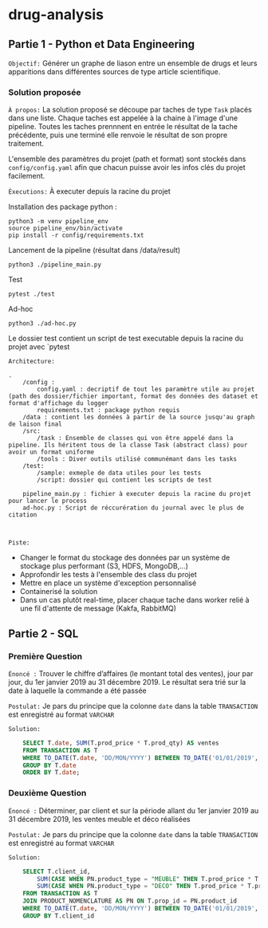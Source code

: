 # drug-analysis
## Partie 1 - Python et Data Engineering

`Objectif:` Générer un graphe de liason entre un ensemble de drugs et leurs apparitions dans différentes sources de type article scientifique.

### Solution proposée
`À propos:`
La solution proposé se découpe par taches de type `Task` placés dans une liste. Chaque taches est appelée à la chaine à l'image d'une pipeline.
Toutes les taches prennnent en entrée le résultat de la tache précédente, puis une terminé elle renvoie le résultat de son propre traitement.

L'ensemble des paramètres du projet (path et format) sont stockés dans `config/config.yaml` afin que chacun puisse avoir
les infos clés du projet facilement.

`Éxecutions:` À executer depuis la racine du projet


Installation des package python : 
``` shell
python3 -m venv pipeline_env
source pipeline_env/bin/activate
pip install -r config/requirements.txt
  ```

Lancement de la pipeline (résultat dans /data/result)
``` shell
python3 ./pipeline_main.py
 ```

Test 
``` shell
pytest ./test
```

Ad-hoc
``` shell
python3 ./ad-hoc.py
```

Le dossier test contient un script de test executable depuis la racine du projet avec `pytest

`Architecture:`
```
.
    /config :
        config.yaml : decriptif de tout les paramètre utile au projet (path des dossier/fichier important, format des données des dataset et format d'affichage du logger
        requirements.txt : package python requis 
    /data : contient les données à partir de la source jusqu'au graph de laison final
    /src:
        /task : Ensemble de classes qui von être appelé dans la pipeline. Ils héritent tous de la classe Task (abstract class) pour avoir un format uniforme
        /tools : Diver outils utilisé communémant dans les tasks
    /test:
        /sample: exmeple de data utiles pour les tests
        /script: dossier qui contient les scripts de test
    
    pipeline_main.py : fichier à executer depuis la racine du projet pour lancer le process
    ad-hoc.py : Script de réccurération du journal avec le plus de citation

        
```

`Piste:`
- Changer le format du stockage des données par un système de stockage plus performant (S3, HDFS, MongoDB,...)
- Approfondir les tests à l'ensemble des class du projet
- Mettre en place un système d'exception personnalisé
- Containerisé la solution
- Dans un cas plutôt real-time, placer chaque tache dans worker relié à une fil d'attente de message (Kakfa, RabbitMQ)


## Partie 2 - SQL

### Première Question
`Énoncé :` Trouver le chiffre d’affaires (le montant total des ventes), jour par jour, du 1er janvier 2019 au 31 décembre 2019. Le résultat sera trié sur la date à laquelle la commande a été passée

`Postulat:` Je pars du principe que la colonne `date` dans la table `TRANSACTION` est enregistré au format `VARCHAR`

`Solution:`
``` SQL
    SELECT T.date, SUM(T.prod_price * T.prod_qty) AS ventes
    FROM TRANSACTION AS T
    WHERE TO_DATE(T.date, 'DD/MON/YYYY') BETWEEN TO_DATE('01/01/2019', 'DD/MON/YYYY') AND TO_DATE('31/12/2019', 'DD/MON/YYYY') 
    GROUP BY T.date
    ORDER BY T.date;
```


### Deuxième Question
`Énoncé :` Déterminer, par client et sur la période allant du 1er janvier 2019 au 31 décembre 2019, les ventes meuble et déco réalisées

`Postulat:` Je pars du principe que la colonne `date` dans la table `TRANSACTION` est enregistré au format `VARCHAR`

`Solution:`
``` SQL
    SELECT T.client_id,
        SUM(CASE WHEN PN.product_type = "MEUBLE" THEN T.prod_price * T.prod_qty ) AS ventes_meuble,
        SUM(CASE WHEN PN.product_type = "DECO" THEN T.prod_price * T.prod_qty) AS ventes_deco
    FROM TRANSACTION AS T
    JOIN PRODUCT_NOMENCLATURE AS PN ON T.prop_id = PN.product_id
    WHERE TO_DATE(T.date, 'DD/MON/YYYY') BETWEEN TO_DATE('01/01/2019', 'DD/MON/YYYY') AND TO_DATE('31/12/2019', 'DD/MON/YYYY')
    GROUP BY T.client_id
```
